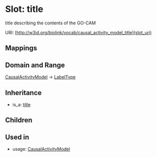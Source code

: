 # Slot: title


title describing the contents of the GO-CAM

URI: [http://w3id.org/biolink/vocab/causal_activity_model_title](slot_uri)
## Mappings

## Domain and Range

[CausalActivityModel](CausalActivityModel.md) -> [LabelType](LabelType.md)
## Inheritance

 *  is_a: [title](title.md)
## Children

## Used in

 *  usage: [CausalActivityModel](CausalActivityModel.md)
